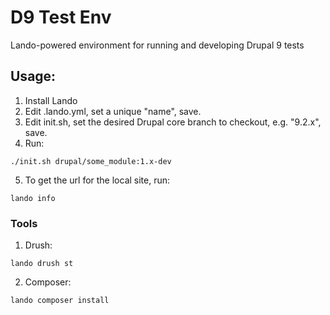 # D9 Test Env
Lando-powered environment for running and developing Drupal 9 tests

## Usage:

1. Install Lando
2. Edit .lando.yml, set a unique "name", save.
3. Edit init.sh, set the desired Drupal core branch to checkout, e.g. "9.2.x", save.
4. Run:
```
./init.sh drupal/some_module:1.x-dev
```
5. To get the url for the local site, run:
```
lando info
```

### Tools

1. Drush:
```
lando drush st
```
2. Composer:
```
lando composer install
```
